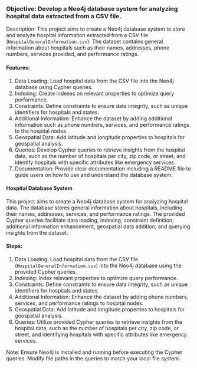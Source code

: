 
### Objective: Develop a Neo4j database system for analyzing hospital data extracted from a CSV file.

Description: This project aims to create a Neo4j database system to store and analyze hospital information extracted from a CSV file (`HospitalGeneralInformation.csv`). The dataset contains general information about hospitals such as their names, addresses, phone numbers, services provided, and performance ratings.

#### Features:
1. Data Loading: Load hospital data from the CSV file into the Neo4j database using Cypher queries.
2. Indexing: Create indexes on relevant properties to optimize query performance.
3. Constraints: Define constraints to ensure data integrity, such as unique identifiers for hospitals and states.
4. Additional Information: Enhance the dataset by adding additional information such as phone numbers, services, and performance ratings to the hospital nodes.
5. Geospatial Data: Add latitude and longitude properties to hospitals for geospatial analysis.
6. Queries: Develop Cypher queries to retrieve insights from the hospital data, such as the number of hospitals per city, zip code, or street, and identify hospitals with specific attributes like emergency services.
7. Documentation: Provide clear documentation including a README file to guide users on how to use and understand the database system.



#### Hospital Database System

This project aims to create a Neo4j database system for analyzing hospital data. The database stores general information about hospitals, including their names, addresses, services, and performance ratings. The provided Cypher queries facilitate data loading, indexing, constraint definition, additional information enhancement, geospatial data addition, and querying insights from the dataset.

#### Steps:

1. Data Loading: Load hospital data from the CSV file (`HospitalGeneralInformation.csv`) into the Neo4j database using the provided Cypher queries.
2. Indexing: Index relevant properties to optimize query performance.
3. Constraints: Define constraints to ensure data integrity, such as unique identifiers for hospitals and states.
4. Additional Information: Enhance the dataset by adding phone numbers, services, and performance ratings to hospital nodes.
5. Geospatial Data: Add latitude and longitude properties to hospitals for geospatial analysis.
6. Queries: Utilize provided Cypher queries to retrieve insights from the hospital data, such as the number of hospitals per city, zip code, or street, and identifying hospitals with specific attributes like emergency services.

Note: Ensure Neo4j is installed and running before executing the Cypher queries. Modify file paths in the queries to match your local file system.


